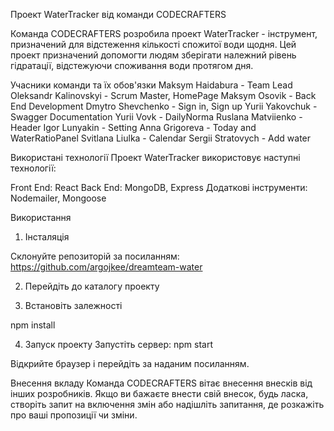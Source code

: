 Проект WaterTracker від команди CODECRAFTERS

Команда CODECRAFTERS розробила проект WaterTracker - інструмент, призначений для відстеження кількості спожитої води щодня. Цей проект призначений допомогти людям зберігати належний рівень гідратації, відстежуючи споживання води протягом дня.

Учасники команди та їх обов'язки
Maksym Haidabura - Team Lead
Oleksandr Kalinovskyi - Scrum Master, HomePage
Maksym Osovik - Back End Development
Dmytro Shevchenko - Sign in, Sign up
Yurii Yakovchuk - Swagger Documentation
Yurii Vovk - DailyNorma
Ruslana Matviienko - Header
Igor Lunyakin - Setting
Anna Grigoreva - Today and WaterRatioPanel
Svitlana Liulka - Calendar
Sergii Stratovych - Add water


Використані технології
Проект WaterTracker використовує наступні технології:

Front End: React
Back End: MongoDB, Express
Додаткові інструменти: Nodemailer, Mongoose


Використання

1. Інсталяція

Склонуйте репозиторій за посиланням:
https://github.com/argojkee/dreamteam-water

2. Перейдіть до каталогу проекту

3. Встановіть залежності

npm install

4. Запуск проекту
Запустіть сервер:
npm start

Відкрийте браузер і перейдіть за наданим посиланням.

Внесення вкладу
Команда CODECRAFTERS вітає внесення внесків від інших розробників. Якщо ви бажаєте внести свій внесок, будь ласка, створіть запит на включення змін або надішліть запитання, де розкажіть про ваші пропозиції чи зміни.